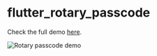 # flutter_rotary_passcode

Check the full demo [here](https://twitter.com/mkobuolys/status/1587417971743408129).

<img src="../assets/rotary-passcode-demo.gif" alt="Rotary passcode demo">
